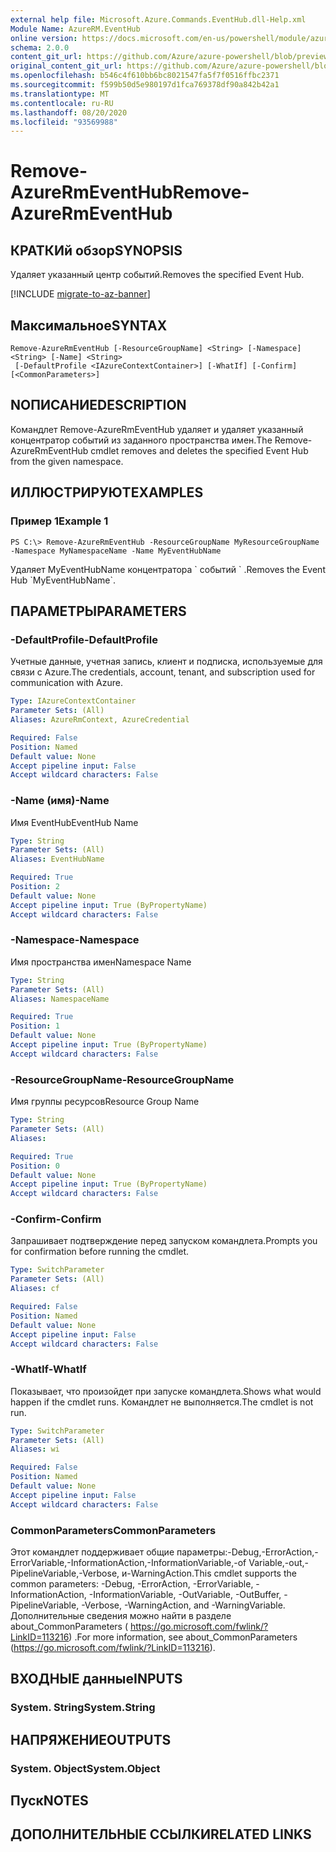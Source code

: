 ```yaml
---
external help file: Microsoft.Azure.Commands.EventHub.dll-Help.xml
Module Name: AzureRM.EventHub
online version: https://docs.microsoft.com/en-us/powershell/module/azurerm.eventhub/remove-azurermeventhub
schema: 2.0.0
content_git_url: https://github.com/Azure/azure-powershell/blob/preview/src/ResourceManager/EventHub/Commands.EventHub/help/Remove-AzureRmEventHub.md
original_content_git_url: https://github.com/Azure/azure-powershell/blob/preview/src/ResourceManager/EventHub/Commands.EventHub/help/Remove-AzureRmEventHub.md
ms.openlocfilehash: b546c4f610bb6bc8021547fa5f7f0516ffbc2371
ms.sourcegitcommit: f599b50d5e980197d1fca769378df90a842b42a1
ms.translationtype: MT
ms.contentlocale: ru-RU
ms.lasthandoff: 08/20/2020
ms.locfileid: "93569988"
---
```

# <span data-ttu-id="00227-101">Remove-AzureRmEventHub</span><span class="sxs-lookup"><span data-stu-id="00227-101">Remove-AzureRmEventHub</span></span>

## <span data-ttu-id="00227-102">КРАТКИй обзор</span><span class="sxs-lookup"><span data-stu-id="00227-102">SYNOPSIS</span></span>
<span data-ttu-id="00227-103">Удаляет указанный центр событий.</span><span class="sxs-lookup"><span data-stu-id="00227-103">Removes the specified Event Hub.</span></span>

[!INCLUDE [migrate-to-az-banner](../../includes/migrate-to-az-banner.md)]

## <span data-ttu-id="00227-104">Максимальное</span><span class="sxs-lookup"><span data-stu-id="00227-104">SYNTAX</span></span>

```
Remove-AzureRmEventHub [-ResourceGroupName] <String> [-Namespace] <String> [-Name] <String>
 [-DefaultProfile <IAzureContextContainer>] [-WhatIf] [-Confirm] [<CommonParameters>]
```

## <span data-ttu-id="00227-105">NОПИСАНИЕ</span><span class="sxs-lookup"><span data-stu-id="00227-105">DESCRIPTION</span></span>
<span data-ttu-id="00227-106">Командлет Remove-AzureRmEventHub удаляет и удаляет указанный концентратор событий из заданного пространства имен.</span><span class="sxs-lookup"><span data-stu-id="00227-106">The Remove-AzureRmEventHub cmdlet removes and deletes the specified Event Hub from the given namespace.</span></span>

## <span data-ttu-id="00227-107">ИЛЛЮСТРИРУЮТ</span><span class="sxs-lookup"><span data-stu-id="00227-107">EXAMPLES</span></span>

### <span data-ttu-id="00227-108">Пример 1</span><span class="sxs-lookup"><span data-stu-id="00227-108">Example 1</span></span>
```
PS C:\> Remove-AzureRmEventHub -ResourceGroupName MyResourceGroupName -Namespace MyNamespaceName -Name MyEventHubName
```

<span data-ttu-id="00227-109">Удаляет MyEventHubName концентратора \` событий \` .</span><span class="sxs-lookup"><span data-stu-id="00227-109">Removes the Event Hub \`MyEventHubName\`.</span></span>

## <span data-ttu-id="00227-110">ПАРАМЕТРЫ</span><span class="sxs-lookup"><span data-stu-id="00227-110">PARAMETERS</span></span>

### <span data-ttu-id="00227-111">-DefaultProfile</span><span class="sxs-lookup"><span data-stu-id="00227-111">-DefaultProfile</span></span>
<span data-ttu-id="00227-112">Учетные данные, учетная запись, клиент и подписка, используемые для связи с Azure.</span><span class="sxs-lookup"><span data-stu-id="00227-112">The credentials, account, tenant, and subscription used for communication with Azure.</span></span>

```yaml
Type: IAzureContextContainer
Parameter Sets: (All)
Aliases: AzureRmContext, AzureCredential

Required: False
Position: Named
Default value: None
Accept pipeline input: False
Accept wildcard characters: False
```

### <span data-ttu-id="00227-113">-Name (имя)</span><span class="sxs-lookup"><span data-stu-id="00227-113">-Name</span></span>
<span data-ttu-id="00227-114">Имя EventHub</span><span class="sxs-lookup"><span data-stu-id="00227-114">EventHub Name</span></span>

```yaml
Type: String
Parameter Sets: (All)
Aliases: EventHubName

Required: True
Position: 2
Default value: None
Accept pipeline input: True (ByPropertyName)
Accept wildcard characters: False
```

### <span data-ttu-id="00227-115">-Namespace</span><span class="sxs-lookup"><span data-stu-id="00227-115">-Namespace</span></span>
<span data-ttu-id="00227-116">Имя пространства имен</span><span class="sxs-lookup"><span data-stu-id="00227-116">Namespace Name</span></span>

```yaml
Type: String
Parameter Sets: (All)
Aliases: NamespaceName

Required: True
Position: 1
Default value: None
Accept pipeline input: True (ByPropertyName)
Accept wildcard characters: False
```

### <span data-ttu-id="00227-117">-ResourceGroupName</span><span class="sxs-lookup"><span data-stu-id="00227-117">-ResourceGroupName</span></span>
<span data-ttu-id="00227-118">Имя группы ресурсов</span><span class="sxs-lookup"><span data-stu-id="00227-118">Resource Group Name</span></span>

```yaml
Type: String
Parameter Sets: (All)
Aliases:

Required: True
Position: 0
Default value: None
Accept pipeline input: True (ByPropertyName)
Accept wildcard characters: False
```

### <span data-ttu-id="00227-119">-Confirm</span><span class="sxs-lookup"><span data-stu-id="00227-119">-Confirm</span></span>
<span data-ttu-id="00227-120">Запрашивает подтверждение перед запуском командлета.</span><span class="sxs-lookup"><span data-stu-id="00227-120">Prompts you for confirmation before running the cmdlet.</span></span>

```yaml
Type: SwitchParameter
Parameter Sets: (All)
Aliases: cf

Required: False
Position: Named
Default value: None
Accept pipeline input: False
Accept wildcard characters: False
```

### <span data-ttu-id="00227-121">-WhatIf</span><span class="sxs-lookup"><span data-stu-id="00227-121">-WhatIf</span></span>
<span data-ttu-id="00227-122">Показывает, что произойдет при запуске командлета.</span><span class="sxs-lookup"><span data-stu-id="00227-122">Shows what would happen if the cmdlet runs.</span></span>
<span data-ttu-id="00227-123">Командлет не выполняется.</span><span class="sxs-lookup"><span data-stu-id="00227-123">The cmdlet is not run.</span></span>

```yaml
Type: SwitchParameter
Parameter Sets: (All)
Aliases: wi

Required: False
Position: Named
Default value: None
Accept pipeline input: False
Accept wildcard characters: False
```

### <span data-ttu-id="00227-124">CommonParameters</span><span class="sxs-lookup"><span data-stu-id="00227-124">CommonParameters</span></span>
<span data-ttu-id="00227-125">Этот командлет поддерживает общие параметры:-Debug,-ErrorAction,-ErrorVariable,-InformationAction,-InformationVariable,-of Variable,-out,-PipelineVariable,-Verbose, и-WarningAction.</span><span class="sxs-lookup"><span data-stu-id="00227-125">This cmdlet supports the common parameters: -Debug, -ErrorAction, -ErrorVariable, -InformationAction, -InformationVariable, -OutVariable, -OutBuffer, -PipelineVariable, -Verbose, -WarningAction, and -WarningVariable.</span></span>
<span data-ttu-id="00227-126">Дополнительные сведения можно найти в разделе about_CommonParameters ( https://go.microsoft.com/fwlink/?LinkID=113216) .</span><span class="sxs-lookup"><span data-stu-id="00227-126">For more information, see about_CommonParameters (https://go.microsoft.com/fwlink/?LinkID=113216).</span></span>

## <span data-ttu-id="00227-127">ВХОДНЫЕ данные</span><span class="sxs-lookup"><span data-stu-id="00227-127">INPUTS</span></span>

### <span data-ttu-id="00227-128">System. String</span><span class="sxs-lookup"><span data-stu-id="00227-128">System.String</span></span>


## <span data-ttu-id="00227-129">НАПРЯЖЕНИЕ</span><span class="sxs-lookup"><span data-stu-id="00227-129">OUTPUTS</span></span>

### <span data-ttu-id="00227-130">System. Object</span><span class="sxs-lookup"><span data-stu-id="00227-130">System.Object</span></span>

## <span data-ttu-id="00227-131">Пуск</span><span class="sxs-lookup"><span data-stu-id="00227-131">NOTES</span></span>

## <span data-ttu-id="00227-132">ДОПОЛНИТЕЛЬНЫЕ ССЫЛКИ</span><span class="sxs-lookup"><span data-stu-id="00227-132">RELATED LINKS</span></span>
